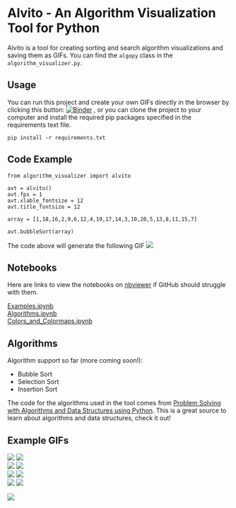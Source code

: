 # Alvito - An Algorithm Visualization Tool for Python

Alvito is a tool for creating sorting and search algorithm visualizations and saving them as GIFs. You can find the ```algopy``` class in the ```algorithm_visualizer.py```.

## Usage

You can run this project and create your own GIFs directly in the browser by clicking this button: [![Binder](https://mybinder.org/badge_logo.svg)](https://mybinder.org/v2/gh/Bjarten/algorithm-visualizer-python/master)
, or you can clone the project to your computer and install the required pip packages specified in the requirements text file.

```
pip install -r requirements.txt
```

## Code Example

```
from algorithm_visualizer import alvito

avt = alvito()
avt.fps = 1
avt.xlable_fontsize = 12
avt.title_fontsize = 12

array = [1,18,16,2,9,6,12,4,19,17,14,3,10,20,5,13,8,11,15,7]

avt.bubbleSort(array)
```
The code above will generate the following GIF
![](gifs/bubble_sort_list.gif)

## Notebooks
Here are links to view the notebooks on [nbviewer](https://nbviewer.jupyter.org/) if GitHub should struggle with them.

[Examples.ipynb](https://nbviewer.jupyter.org/github/Bjarten/alvito/blob/master/Examples.ipynb)<br>
[Algorithms.ipynb](https://nbviewer.jupyter.org/github/Bjarten/alvito/blob/master/Algorithms.ipynb)<br>
[Colors_and_Colormaps.ipynb](https://nbviewer.jupyter.org/github/Bjarten/alvito/blob/master/Colors_and_Colormaps.ipynb)

## Algorithms

Algorithm support so far (more coming soon!):

* Bubble Sort
* Selection Sort
* Insertion Sort

The code for the algorithms used in the tool comes from [Problem Solving with Algorithms and Data Structures using Python](http://interactivepython.org/runestone/static/pythonds/index.html). This is a great source to learn about algorithms and data structures, check it out!

## Example GIFs

![](gifs/bubble_sort_6_6.gif)
![](gifs/insertion_sort_6_6.gif)<br>
![](gifs/bubble_sort_YlGn.gif)
![](gifs/insertion_sort_wistia.gif)<br>
![](gifs/insertion_sort_grey.gif)
![](gifs/insertion_sort_reds.gif)<br>
![](gifs/insertion_sort_blues.gif)
![](gifs/bubble_sort_cool.gif)<br>

![](gifs/insertion_sort_20_1.gif)
